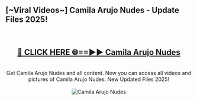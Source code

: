 <h2>[~Viral Videos~] Camila Arujo Nudes - Update Files 2025!</h2>
<br>
<div align="center">
<h2><a href="https://betterlinks.top/A2PfLJ" rel="nofollow">🔴 CLICK HERE 🌐==►► Camila Arujo Nudes</a></h2>
<br>
Get Camila Arujo Nudes and all content. Now you can access all videos and pictures of Camila Arujo Nudes. New Updated Files 2025!
<br>
<br>
<a href="https://betterlinks.top/A2PfLJ" rel="nofollow" data-target="animated-image.originalLink"><img src="https://i.ibb.co.com/WyWwxjT/player-gif2.gif" alt="Camila Arujo Nudes" style="max-width: 100%; display: inline-block;" data-target="animated-image.originalImage"></a>
</div>
<br>
